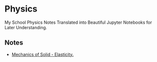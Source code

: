 # Physics
My School Physics Notes Translated into Beautiful Jupyter Notebooks for Later Understanding.

## Notes

- [Mechanics of Solid - Elasticity.](https://github.com/DakshMiglani/Physics/blob/master/mechanics_of_solid_elasticity.ipynb)
